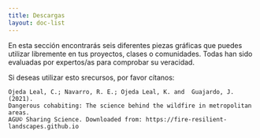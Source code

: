 ```yaml
---
title: Descargas
layout: doc-list
---
```


En esta sección encontrarás seis diferentes piezas gráficas que puedes utilizar libremente en tus proyectos, clases o comunidades. Todas han sido evaluadas por expertos/as para comprobar su veracidad. 

Si deseas utilizar esto srecursos, por favor cítanos:

```
Ojeda Leal, C.; Navarro, R. E.; Ojeda Leal, K. and  Guajardo, J. (2021).
Dangerous cohabiting: The science behind the wildfire in metropolitan areas. 
AGU© Sharing Science. Downloaded from: https://fire-resilient-landscapes.github.io
```

